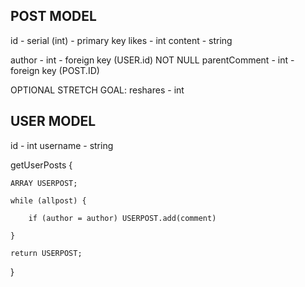 POST MODEL
------------------------------------------------
id - serial (int) - primary key
likes - int
content - string

author - int - foreign key (USER.id) NOT NULL
parentComment - int - foreign key (POST.ID)

OPTIONAL STRETCH GOAL: reshares - int


USER MODEL 
-----------------------------------------------
id - int
username - string


getUserPosts {
	
	ARRAY USERPOST;

	while (allpost) {

		if (author = author) USERPOST.add(comment)

	}

	return USERPOST;
}